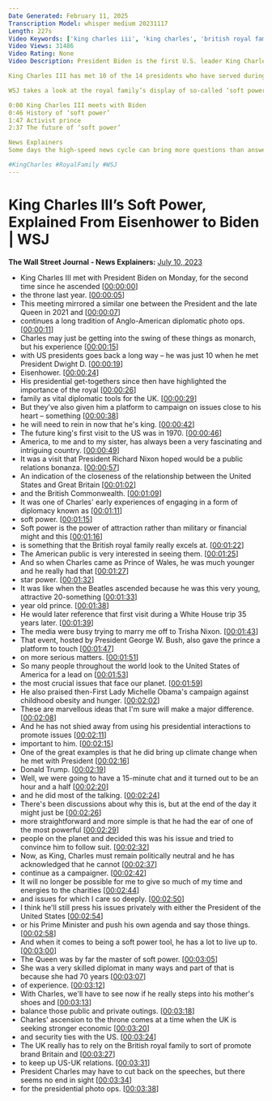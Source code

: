 ```yaml
---
Date Generated: February 11, 2025
Transcription Model: whisper medium 20231117
Length: 227s
Video Keywords: ['king charles iii', 'king charles', 'british royal family', 'wsj', 'dwight d eisenhower', 'president biden', "king charles iii's soft power", 'soft power', 'king charles president biden', 'anglo american', 'english monarchy', 'royal family', 'uk diplomacy', 'king charles obama', 'president richard nixon', 'british commonwealth', 'diplomacy soft power', 'united kingdom', 'prince of wales', 'white house trip', 'activist prince', 'prince charles', 'politically neutral', 'queen', 'queen elizabeth', 'elizabeth ii', 'wonews']
Video Views: 31486
Video Rating: None
Video Description: President Biden is the first U.S. leader King Charles III has met since ascending the throne, but Britain’s new monarch has a long history with presidential get-togethers, using them to strengthen U.S.-U.K. ties and advance his own causes.

King Charles III has met 10 of the 14 presidents who have served during his lifetime, with his first encounter with President Dwight D. Eisenhower at age 10. 

WSJ takes a look at the royal family’s display of so-called ‘soft power’ and the history of the gentle form of public diplomacy.

0:00 King Charles III meets with Biden
0:46 History of ‘soft power’
1:47 Activist prince
2:37 The future of ‘soft power’

News Explainers
Some days the high-speed news cycle can bring more questions than answers. WSJ’s news explainers break down the day's biggest stories into bite-size pieces to help you make sense of the news.

#KingCharles #RoyalFamily #WSJ
---
```


# King Charles III’s Soft Power, Explained From Eisenhower to Biden | WSJ
**The Wall Street Journal - News Explainers:** [July 10, 2023](https://www.youtube.com/watch?v=9D7Tg4Sx-9g)
*  King Charles III met with President Biden on Monday, for the second time since he ascended [[00:00:00](https://www.youtube.com/watch?v=9D7Tg4Sx-9g&t=0.0s)]
*  the throne last year. [[00:00:05](https://www.youtube.com/watch?v=9D7Tg4Sx-9g&t=5.2s)]
*  This meeting mirrored a similar one between the President and the late Queen in 2021 and [[00:00:07](https://www.youtube.com/watch?v=9D7Tg4Sx-9g&t=7.44s)]
*  continues a long tradition of Anglo-American diplomatic photo ops. [[00:00:11](https://www.youtube.com/watch?v=9D7Tg4Sx-9g&t=11.8s)]
*  Charles may just be getting into the swing of these things as monarch, but his experience [[00:00:15](https://www.youtube.com/watch?v=9D7Tg4Sx-9g&t=15.92s)]
*  with US presidents goes back a long way – he was just 10 when he met President Dwight D. [[00:00:19](https://www.youtube.com/watch?v=9D7Tg4Sx-9g&t=19.64s)]
*  Eisenhower. [[00:00:24](https://www.youtube.com/watch?v=9D7Tg4Sx-9g&t=24.28s)]
*  His presidential get-togethers since then have highlighted the importance of the royal [[00:00:26](https://www.youtube.com/watch?v=9D7Tg4Sx-9g&t=26.08s)]
*  family as vital diplomatic tools for the UK. [[00:00:29](https://www.youtube.com/watch?v=9D7Tg4Sx-9g&t=29.36s)]
*  But they've also given him a platform to campaign on issues close to his heart – something [[00:00:38](https://www.youtube.com/watch?v=9D7Tg4Sx-9g&t=38.519999999999996s)]
*  he will need to rein in now that he's king. [[00:00:42](https://www.youtube.com/watch?v=9D7Tg4Sx-9g&t=42.56s)]
*  The future king's first visit to the US was in 1970. [[00:00:46](https://www.youtube.com/watch?v=9D7Tg4Sx-9g&t=46.239999999999995s)]
*  America, to me and to my sister, has always been a very fascinating and intriguing country. [[00:00:49](https://www.youtube.com/watch?v=9D7Tg4Sx-9g&t=49.76s)]
*  It was a visit that President Richard Nixon hoped would be a public relations bonanza. [[00:00:57](https://www.youtube.com/watch?v=9D7Tg4Sx-9g&t=57.8s)]
*  An indication of the closeness of the relationship between the United States and Great Britain [[00:01:02](https://www.youtube.com/watch?v=9D7Tg4Sx-9g&t=62.4s)]
*  and the British Commonwealth. [[00:01:09](https://www.youtube.com/watch?v=9D7Tg4Sx-9g&t=69.78s)]
*  It was one of Charles' early experiences of engaging in a form of diplomacy known as [[00:01:11](https://www.youtube.com/watch?v=9D7Tg4Sx-9g&t=71.44s)]
*  soft power. [[00:01:15](https://www.youtube.com/watch?v=9D7Tg4Sx-9g&t=75.2s)]
*  Soft power is the power of attraction rather than military or financial might and this [[00:01:16](https://www.youtube.com/watch?v=9D7Tg4Sx-9g&t=76.96s)]
*  is something that the British royal family really excels at. [[00:01:22](https://www.youtube.com/watch?v=9D7Tg4Sx-9g&t=82.32s)]
*  The American public is very interested in seeing them. [[00:01:25](https://www.youtube.com/watch?v=9D7Tg4Sx-9g&t=85.24s)]
*  And so when Charles came as Prince of Wales, he was much younger and he really had that [[00:01:27](https://www.youtube.com/watch?v=9D7Tg4Sx-9g&t=87.63999999999999s)]
*  star power. [[00:01:32](https://www.youtube.com/watch?v=9D7Tg4Sx-9g&t=92.47999999999999s)]
*  It was like when the Beatles ascended because he was this very young, attractive 20-something [[00:01:33](https://www.youtube.com/watch?v=9D7Tg4Sx-9g&t=93.47999999999999s)]
*  year old prince. [[00:01:38](https://www.youtube.com/watch?v=9D7Tg4Sx-9g&t=98.08s)]
*  He would later reference that first visit during a White House trip 35 years later. [[00:01:39](https://www.youtube.com/watch?v=9D7Tg4Sx-9g&t=99.16s)]
*  The media were busy trying to marry me off to Trisha Nixon. [[00:01:43](https://www.youtube.com/watch?v=9D7Tg4Sx-9g&t=103.58s)]
*  That event, hosted by President George W. Bush, also gave the prince a platform to touch [[00:01:47](https://www.youtube.com/watch?v=9D7Tg4Sx-9g&t=107.53999999999999s)]
*  on more serious matters. [[00:01:51](https://www.youtube.com/watch?v=9D7Tg4Sx-9g&t=111.86s)]
*  So many people throughout the world look to the United States of America for a lead on [[00:01:53](https://www.youtube.com/watch?v=9D7Tg4Sx-9g&t=113.86s)]
*  the most crucial issues that face our planet. [[00:01:59](https://www.youtube.com/watch?v=9D7Tg4Sx-9g&t=119.97999999999999s)]
*  He also praised then-First Lady Michelle Obama's campaign against childhood obesity and hunger. [[00:02:02](https://www.youtube.com/watch?v=9D7Tg4Sx-9g&t=122.9s)]
*  These are marvellous ideas that I'm sure will make a major difference. [[00:02:08](https://www.youtube.com/watch?v=9D7Tg4Sx-9g&t=128.14s)]
*  And he has not shied away from using his presidential interactions to promote issues [[00:02:11](https://www.youtube.com/watch?v=9D7Tg4Sx-9g&t=131.74s)]
*  important to him. [[00:02:15](https://www.youtube.com/watch?v=9D7Tg4Sx-9g&t=135.22s)]
*  One of the great examples is that he did bring up climate change when he met with President [[00:02:16](https://www.youtube.com/watch?v=9D7Tg4Sx-9g&t=136.22s)]
*  Donald Trump. [[00:02:19](https://www.youtube.com/watch?v=9D7Tg4Sx-9g&t=139.26000000000002s)]
*  Well, we were going to have a 15-minute chat and it turned out to be an hour and a half [[00:02:20](https://www.youtube.com/watch?v=9D7Tg4Sx-9g&t=140.26000000000002s)]
*  and he did most of the talking. [[00:02:24](https://www.youtube.com/watch?v=9D7Tg4Sx-9g&t=144.70000000000002s)]
*  There's been discussions about why this is, but at the end of the day it might just be [[00:02:26](https://www.youtube.com/watch?v=9D7Tg4Sx-9g&t=146.3s)]
*  more straightforward and more simple is that he had the ear of one of the most powerful [[00:02:29](https://www.youtube.com/watch?v=9D7Tg4Sx-9g&t=149.36s)]
*  people on the planet and decided this was his issue and tried to convince him to follow suit. [[00:02:32](https://www.youtube.com/watch?v=9D7Tg4Sx-9g&t=152.78s)]
*  Now, as King, Charles must remain politically neutral and he has acknowledged that he cannot [[00:02:37](https://www.youtube.com/watch?v=9D7Tg4Sx-9g&t=157.74s)]
*  continue as a campaigner. [[00:02:42](https://www.youtube.com/watch?v=9D7Tg4Sx-9g&t=162.38s)]
*  It will no longer be possible for me to give so much of my time and energies to the charities [[00:02:44](https://www.youtube.com/watch?v=9D7Tg4Sx-9g&t=164.26000000000002s)]
*  and issues for which I care so deeply. [[00:02:50](https://www.youtube.com/watch?v=9D7Tg4Sx-9g&t=170.82000000000002s)]
*  I think he'll still press his issues privately with either the President of the United States [[00:02:54](https://www.youtube.com/watch?v=9D7Tg4Sx-9g&t=174.14000000000001s)]
*  or his Prime Minister and push his own agenda and say those things. [[00:02:58](https://www.youtube.com/watch?v=9D7Tg4Sx-9g&t=178.18s)]
*  And when it comes to being a soft power tool, he has a lot to live up to. [[00:03:00](https://www.youtube.com/watch?v=9D7Tg4Sx-9g&t=180.9s)]
*  The Queen was by far the master of soft power. [[00:03:05](https://www.youtube.com/watch?v=9D7Tg4Sx-9g&t=185.02s)]
*  She was a very skilled diplomat in many ways and part of that is because she had 70 years [[00:03:07](https://www.youtube.com/watch?v=9D7Tg4Sx-9g&t=187.92000000000002s)]
*  of experience. [[00:03:12](https://www.youtube.com/watch?v=9D7Tg4Sx-9g&t=192.0s)]
*  With Charles, we'll have to see now if he really steps into his mother's shoes and [[00:03:13](https://www.youtube.com/watch?v=9D7Tg4Sx-9g&t=193.0s)]
*  balance those public and private outings. [[00:03:18](https://www.youtube.com/watch?v=9D7Tg4Sx-9g&t=198.06s)]
*  Charles' ascension to the throne comes at a time when the UK is seeking stronger economic [[00:03:20](https://www.youtube.com/watch?v=9D7Tg4Sx-9g&t=200.94s)]
*  and security ties with the US. [[00:03:24](https://www.youtube.com/watch?v=9D7Tg4Sx-9g&t=204.9s)]
*  The UK really has to rely on the British royal family to sort of promote brand Britain and [[00:03:27](https://www.youtube.com/watch?v=9D7Tg4Sx-9g&t=207.14000000000001s)]
*  to keep up US-UK relations. [[00:03:31](https://www.youtube.com/watch?v=9D7Tg4Sx-9g&t=211.88s)]
*  President Charles may have to cut back on the speeches, but there seems no end in sight [[00:03:34](https://www.youtube.com/watch?v=9D7Tg4Sx-9g&t=214.7s)]
*  for the presidential photo ops. [[00:03:38](https://www.youtube.com/watch?v=9D7Tg4Sx-9g&t=218.22s)]
